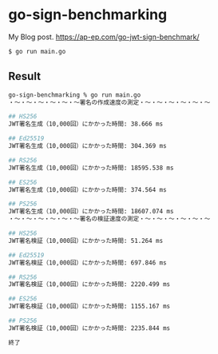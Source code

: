 # go-sign-benchmarking

My Blog post.
https://ap-ep.com/go-jwt-sign-benchmark/

```bash
$ go run main.go
```

## Result

```bash
go-sign-benchmarking % go run main.go
・〜・〜・〜・〜・〜・〜署名の作成速度の測定・〜・〜・〜・〜・〜・〜

## HS256
JWT署名生成（10,000回）にかかった時間: 38.666 ms

## Ed25519
JWT署名生成（10,000回）にかかった時間: 304.369 ms

## RS256
JWT署名生成（10,000回）にかかった時間: 18595.538 ms

## ES256
JWT署名生成（10,000回）にかかった時間: 374.564 ms

## PS256
JWT署名生成（10,000回）にかかった時間: 18607.074 ms
・〜・〜・〜・〜・〜・〜署名の検証速度の測定・〜・〜・〜・〜・〜・〜

## HS256
JWT署名検証（10,000回）にかかった時間: 51.264 ms

## Ed25519
JWT署名検証（10,000回）にかかった時間: 697.846 ms

## RS256
JWT署名検証（10,000回）にかかった時間: 2220.499 ms

## ES256
JWT署名検証（10,000回）にかかった時間: 1155.167 ms

## PS256
JWT署名検証（10,000回）にかかった時間: 2235.844 ms

終了
```
